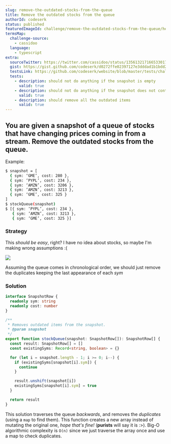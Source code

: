 ```yaml
---
slug: remove-the-outdated-stocks-from-the-queue
title: Remove the outdated stocks from the queue
authorId: codeserk
status: published
featuredImageId: challenge/remove-the-outdated-stocks-from-the-queue/header
termsMap:
  challenge-source:
    - cassidoo
  language:
    - typescript
extra:
  sourceTwitter: https://twitter.com/cassidoo/status/1356132171665330176
  gist: https://gist.github.com/codeserk/d0272ffe02397127e3dddad1b1bdd281
  testsLink: https://github.com/codeserk/website/blob/master/tests/challenge/remove-the-outdated-stocks-from-the-queue.spec.ts
  tests:
    - description: should not do anything if the snapshot is empty
      valid: true
    - description: should not do anything if the snapshot does not contain outdated items
      valid: true
    - description: should remove all the outdated items
      valid: true
---
```


## You are given a snapshot of a queue of stocks that have changing prices coming in from a stream. Remove the outdated stocks from the queue.

Example:
```sh
$ snapshot = [
  { sym: ‘GME’, cost: 280 },
  { sym: ‘PYPL’, cost: 234 },
  { sym: ‘AMZN’, cost: 3206 },
  { sym: ‘AMZN’, cost: 3213 },
  { sym: ‘GME’, cost: 325 }
]
$ stockQueue(snapshot)
$ [{ sym: ‘PYPL’, cost: 234 },
   { sym: ‘AMZN’, cost: 3213 },
   { sym: ‘GME’, cost: 325 }]
```

### Strategy

This _should be easy_, right? I have no idea about stocks, so maybe I'm making wrong assumptions :(

![](challenge/remove-the-outdated-stocks-from-the-queue/not-stonks)

Assuming the queue comes in chronological order, we should just remove the duplicates keeping the last appearance of each _sym_

### Solution

```ts
interface SnapshotRow {
  readonly sym: string
  readonly cost: number
}

/**
 * Removes outdated items from the snapshot.
 * @param snapshot
 */
export function stockQueue(snapshot: SnapshotRow[]): SnapshotRow[] {
  const result: SnapshotRow[] = []
  const existingSyms: Record<string, boolean> = {}

  for (let i = snapshot.length - 1; i >= 0; i--) {
    if (existingSyms[snapshot[i].sym]) {
      continue
    }

    result.unshift(snapshot[i])
    existingSyms[snapshot[i].sym] = true
  }

  return result
}
```

This solution traverses the queue _backwards_, and removes the _duplicates_ (using a `map` to find them). This function creates a new array instead of mutating the original one, _hope that's fine!_ (**purists** will say it is :>). Big-O algorithmic complexity is `O(n)` since we just traverse the array once and use a map to check duplicates.